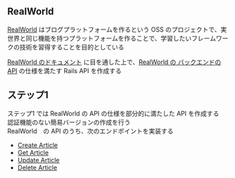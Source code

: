 ## RealWorld

[RealWorld](https://github.com/gothinkster/realworld/tree/main) はブログプラットフォームを作るという OSS のプロジェクトで、実世界と同じ機能を持つプラットフォームを作ることで、学習したいフレームワークの技術を習得することを目的としている

[RealWorld のドキュメント](https://realworld-docs.netlify.app/docs/intro) に目を通した上で、[RealWorld の バックエンドの API](https://realworld-docs.netlify.app/docs/specs/backend-specs/introduction) の仕様を満たす Rails API を作成する

## ステップ1
ステップ1 では RealWorld の API の仕様を部分的に満たした API を作成する  
認証機能のない簡易バージョンの作成を行う  
RealWorld　の API のうち、次のエンドポイントを実装する

- [Create Article](https://realworld-docs.netlify.app/docs/specs/backend-specs/endpoints#create-article)
- [Get Article](https://realworld-docs.netlify.app/docs/specs/backend-specs/endpoints#get-article)
- [Update Article](https://realworld-docs.netlify.app/docs/specs/backend-specs/endpoints#update-article)
- [Delete Article](https://realworld-docs.netlify.app/docs/specs/backend-specs/endpoints#delete-article)